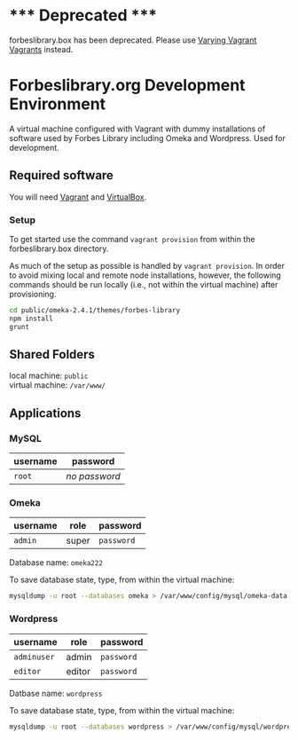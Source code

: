 # *** Deprecated ***
forbeslibrary.box has been deprecated. Please use [Varying Vagrant Vagrants](https://varyingvagrantvagrants.org/) instead.


Forbeslibrary.org Development Environment
===========

A virtual machine configured with Vagrant with dummy installations of software
used by Forbes Library including Omeka and Wordpress. Used for development.

## Required software
You will need [Vagrant](https://www.vagrantup.com/) and
[VirtualBox](https://www.virtualbox.org/).

### Setup
To get started use the command `vagrant provision` from within the
forbeslibrary.box directory.

As much of the setup as possible is handled by `vagrant provision`. In order to
avoid mixing local and remote node installations, however, the following
commands should be run locally (i.e., not within the virtual machine) after
provisioning.

```bash
cd public/omeka-2.4.1/themes/forbes-library
npm install
grunt
```

## Shared Folders

local machine: `public`<br>
virtual machine: `/var/www/`

## Applications
### MySQL
username | password
---------|----------
`root`   | *no password*

### Omeka
username | role | password
---------|------|----------
`admin`  |super | `password`

Database name: `omeka222`

To save database state, type, from within the virtual machine:

```bash
mysqldump -u root --databases omeka > /var/www/config/mysql/omeka-data.sql
```

### Wordpress</dt>
username | role | password
---------|------|----------
`adminuser`  |admin | `password`
`editor` |editor| `password`

Datbase name: `wordpress`

To save database state, type, from within the virtual machine:

```bash
mysqldump -u root --databases wordpress > /var/www/config/mysql/wordpress-data.sql
```
